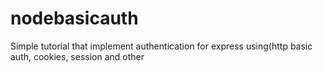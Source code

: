 # nodebasicauth
Simple tutorial that implement authentication for express using(http basic auth, cookies, session and other
